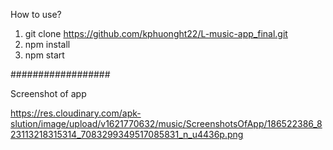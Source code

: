 How to use?

1. git clone https://github.com/kphuonght22/L-music-app_final.git
2. npm install
3. npm start

##################

Screenshot of app

https://res.cloudinary.com/apk-slution/image/upload/v1621770632/music/ScreenshotsOfApp/186522386_823113218315314_7083299349517085831_n_u4436p.png

